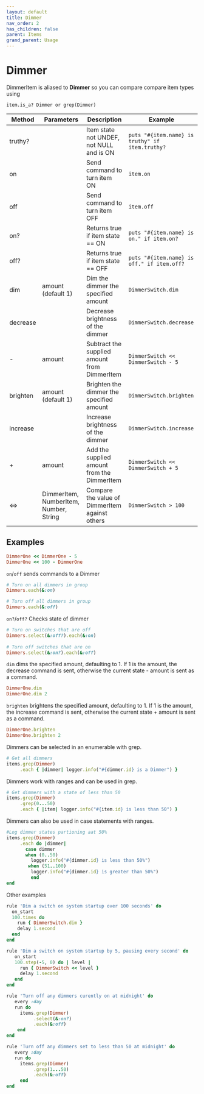 ```yaml
---
layout: default
title: Dimmer
nav_order: 2
has_children: false
parent: Items
grand_parent: Usage
---
```


# Dimmer 

DimmerItem  is aliased to **Dimmer** so you can compare compare item types using 

`item.is_a? Dimmer or grep(Dimmer)`


| Method   | Parameters                             | Description                                    | Example                                         |
| -------- | -------------------------------------- | ---------------------------------------------- | ----------------------------------------------- |
| truthy?  |                                        | Item state not UNDEF, not NULL and is ON       | `puts "#{item.name} is truthy" if item.truthy?` |
| on       |                                        | Send command to turn item ON                   | `item.on`                                       |
| off      |                                        | Send command to turn item OFF                  | `item.off`                                      |
| on?      |                                        | Returns true if item state == ON               | `puts "#{item.name} is on." if item.on?`        |
| off?     |                                        | Returns true if item state == OFF              | `puts "#{item.name} is off." if item.off?`      |
| dim      | amount (default 1)                     | Dim the dimmer the specified amount            | `DimmerSwitch.dim`                              |
| decrease |                                        | Decrease brightness of the dimmer              | `DimmerSwitch.decrease`                         |
| -        | amount                                 | Subtract the supplied amount from DimmerItem   | `DimmerSwitch << DimmerSwitch - 5`              |
| brighten | amount (default 1)                     | Brighten the dimmer the specified amount       | `DimmerSwitch.brighten`                         |
| increase |                                        | Increase brightness of the dimmer              | `DimmerSwitch.increase`                         |
| +        | amount                                 | Add the supplied amount from the DimmerItem    | `DimmerSwitch << DimmerSwitch + 5`              |
| <=>      | DimmerItem, NumberItem, Number, String | Compare the value of DimmerItem against others | `DimmerSwitch > 100`                            |


## Examples

```ruby
DimmerOne << DimmerOne - 5
DimmerOne << 100 - DimmerOne

```

`on`/`off` sends commands to a Dimmer

```ruby
# Turn on all dimmers in group
Dimmers.each(&:on)

# Turn off all dimmers in group
Dimmers.each(&:off)
```

 `on?`/`off?` Checks state of dimmer

```ruby
# Turn on switches that are off
Dimmers.select(&:off?).each(&:on)
	  
# Turn off switches that are on
Dimmers.select(&:on?).each(&:off)
```

`dim` dims the specified amount, defaulting to 1. If 1 is the amount, the decrease command is sent, otherwise the current state - amount is sent as a command.

```ruby
DimmerOne.dim
DimmerOne.dim 2
```

`brighten` brightens the specified amount, defaulting to 1. If 1 is the amount, the increase command is sent, otherwise the current state + amount is sent as a command.

```ruby
DimmerOne.brighten
DimmerOne.brighten 2   
```

Dimmers can be selected in an enumerable with grep.

```ruby
# Get all dimmers
items.grep(Dimmer)
     .each { |dimmer| logger.info("#{dimmer.id} is a Dimmer") }
```

Dimmers work with ranges and can be used in grep.

```ruby
# Get dimmers with a state of less than 50
items.grep(Dimmer)
     .grep(0...50)
     .each { |item| logger.info("#{item.id} is less than 50") }
```

Dimmers can also be used in case statements with ranges.
```ruby
#Log dimmer states partioning aat 50%
items.grep(Dimmer)
     .each do |dimmer|
       case dimmer
       when (0..50)
         logger.info("#{dimmer.id} is less than 50%")
        when (51..100)
         logger.info("#{dimmer.id} is greater than 50%")
         end
end
```

Other examples

```ruby
rule 'Dim a switch on system startup over 100 seconds' do
  on_start
  100.times do
    run { DimmerSwitch.dim }
    delay 1.second
  end
end

```

```ruby
rule 'Dim a switch on system startup by 5, pausing every second' do
   on_start
   100.step(-5, 0) do | level |
     run { DimmerSwitch << level }
     delay 1.second
   end
end
```

```ruby
rule 'Turn off any dimmers curently on at midnight' do
   every :day
   run do
     items.grep(Dimmer)
          .select(&:on?)
          .each(&:off)
    end
end
```

```ruby
rule 'Turn off any dimmers set to less than 50 at midnight' do
   every :day
   run do
     items.grep(Dimmer)
          .grep(1...50)
          .each(&:off)
     end
end
```

